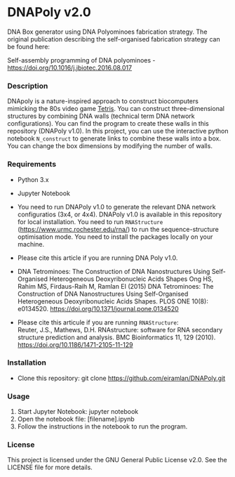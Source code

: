 # DNAPoly v2.0 
DNA Box generator using DNA Polyominoes fabrication strategy. The original publication describing the self-organised fabrication strategy can be found here:

Self-assembly programming of DNA polyominoes - https://doi.org/10.1016/j.jbiotec.2016.08.017

### Description
DNApoly is a nature-inspired approach to construct biocomputers mimicking the 80s video game [Tetris](https://en.wikipedia.org/wiki/Tetris). You can construct three-dimensional structures by combining DNA walls (technical term DNA network configurations). You can find the program to create these walls in this repository (DNAPoly v1.0). In this project, you can use the interactive python notebook `N_construct` to generate links to combine these walls into a box. You can change the box dimensions by modifying the number of walls.

### Requirements
* Python 3.x
* Jupyter Notebook
* You need to run DNAPoly v1.0 to generate the relevant DNA network configuratios (3x4, or 4x4). DNAPoly v1.0 is available in this repository for local installation. You need to run `RNAStructure` (https://www.urmc.rochester.edu/rna/) to run the sequence-structure optimisation mode. You need to install the packages locally on your machine.

* Please cite this article if you are running DNA Poly v1.0. 
* DNA Tetrominoes: The Construction of DNA Nanostructures Using Self-Organised Heterogeneous Deoxyribonucleic Acids Shapes 
Ong HS, Rahim MS, Firdaus-Raih M, Ramlan EI (2015) DNA Tetrominoes: The Construction of DNA Nanostructures Using Self-Organised Heterogeneous Deoxyribonucleic Acids Shapes. PLOS ONE 10(8): e0134520. https://doi.org/10.1371/journal.pone.0134520

* Please cite this articule if you are running `RNAStructure`:  
Reuter, J.S., Mathews, D.H. RNAstructure: software for RNA secondary structure prediction and analysis. BMC Bioinformatics 11, 129 (2010). https://doi.org/10.1186/1471-2105-11-129

### Installation
* Clone this repository: git clone https://github.com/eiramlan/DNAPoly.git

### Usage
1. Start Jupyter Notebook: jupyter notebook
2. Open the notebook file: [filename].ipynb
3. Follow the instructions in the notebook to run the program.

### License
This project is licensed under the GNU General Public License v2.0. See the LICENSE file for more details.
